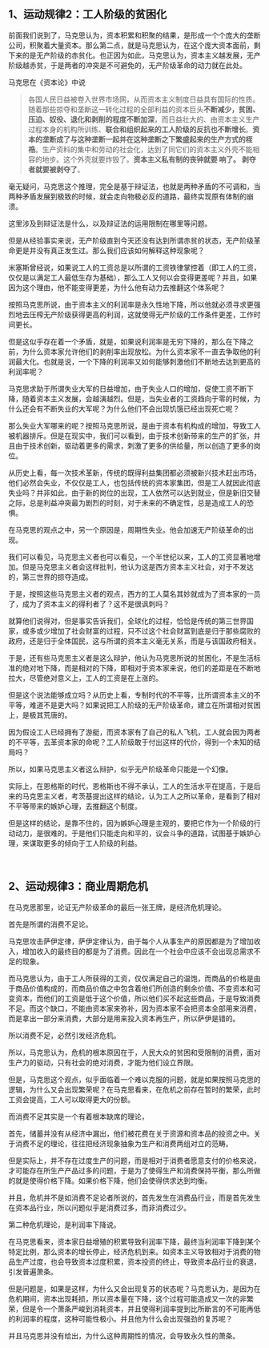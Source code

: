 <h2>1、运动规律2：工人阶级的贫困化</h2><p data-pid="XS7ph3LZ">前面我们说到了，马克思认为，资本积累和积聚的结果，是形成一个个庞大的垄断公司，积聚着大量资本。那么第二点，就是马克思认为，在这个庞大资本面前，剩下来的是无产阶级的赤贫化。也正因为如此，马克思认为，资本主义越发展，无产阶级越赤贫，于是两者的冲突是不可避免的，无产阶级革命的动力就在此处。</p><p data-pid="516UGzAf">马克思在《资本论》中说</p><blockquote data-pid="59tFgH69">各国人民日益被卷入世界市场网，从而资本主义制度日益具有国际的性质。随着那些掠夺和垄断这一转化过程的全部利益的资本巨头<b>不断减少，贫困、压迫、奴役、退化和剥削的程度不断加深</b>，而日益壮大的、由资本主义生产过程本身的机构所训练、<b>联合和组织起来的工人阶级的反抗也不断增长</b>。<b>资本的垄断成了与这种垄断一起并在这种垄断之下繁盛起来的生产方式的桎梏</b>。生产资料的集中和劳动的社会化，达到了同它们的资本主义外壳不能相容的地步。这个外壳就要炸毁了。<b>资本主义私有制的丧钟就要 响了。 剥夺者就要被剥夺了</b>。</blockquote><p data-pid="VyIVv0XM">毫无疑问，马克思这个推理，完全是基于辩证法，也就是两种矛盾的不可调和，当两种矛盾发展到极致的时候，就会走向物极必反的道路，最终实现原有体制的崩溃。</p><p data-pid="utug9e4E">这里涉及到辩证法是什么，以及辩证法的运用限制在哪里等问题。</p><p data-pid="FyP16Te_">但是从经验事实来说，无产阶级直到今天还没有达到所谓赤贫的状态，无产阶级革命更是并没有真正发生过。那么我们应该如何解释这种现象呢？</p><p data-pid="kjjn5gEj">米塞斯曾经说，如果说工人的工资总是以所谓的工资铁律掌控着（即工人的工资，仅仅是以满足工人最低生存为基础），那么工人又何以会变得更差呢？并且，如果因为这个理由，他不能变得更差，为什么他有动力去推翻这个体系呢？</p><p data-pid="I2MFAMy0">按照马克思所说，由于资本主义的利润率是永久性地下降，所以他就必须寻求更强烈地去压榨无产阶级获得更高的利润，这就使得无产阶级的工作条件更差，工作时间更长。</p><p data-pid="Q4hWi43g">但是这似乎存在着一个矛盾，就是，如果说利润率是无穷下降的，那么在下降之前，为什么资本家允许他们的剥削率出现放松。为什么资本家不一直去争取他的利润最大化。也就是说，一个下降的利润率又如何能够刺激他们不断地去达到更高的利润率呢？</p><p data-pid="Al1iMqgs">马克思求助于所谓失业大军的日益增加，由于失业人口的增加，促使工资不断下降，随着资本主义发展，会越演越烈。但是，当失业者的工资趋向于零的时候，为什么还会有不断失业的大军呢？为什么他们不会出现饥饿已经出现死亡呢？</p><p data-pid="jeKDlk8L">那么失业大军哪来的呢？按照马克思所说，是由于资本有机构成的增加，导致工人被机器排斥。但是在现实中，我们可以看到，由于技术创新带来的生产的扩张，并且由于技术创新，驱动着更多的需求，刺激了更多的供给量，所以创造了更多的岗位。</p><p data-pid="z26IOufh">从历史上看，每一次技术革新，传统的既得利益集团都必须被新兴技术赶出市场，他们必然会失业，不仅仅是工人，也包括传统的资本家集团，但是工人就因此彻底失业吗？并非如此，由于新的岗位的出现，工人依然可以达到就业，但是新旧交替之际，总是利益冲突最为剧烈的时刻，对于未来的不确定性，总是造成工人的恐惧。</p><p data-pid="2vRhmswe">在马克思的观点之中，另一个原因是，周期性失业。他会加速无产阶级革命的出现。</p><p data-pid="HeH5DnaP">我们可以看见，马克思主义者也可以看见，一个半世纪以来，工人的工资显著地增加。但是马克思主义者会这样批判，他认为这是西方资本主义社会，对于不发达的，第三世界的掠夺造成。</p><p data-pid="IpfAVIBX">于是，按照这些马克思主义者的观点，西方的工人莫名其妙就成为了资本家的一员了，成为了资本主义的得利者了？这不是很讽刺吗？</p><p data-pid="zaISvDIQ">就算他们说得对，但是事实告诉我们，全球化的过程，恰恰是传统的第三世界国家，或多或少增加了社会财富的过程，只不过这个社会财富到底是归于那些腐败的政府，还是归于全体国民，这与所谓的资本主义毫无关系，而是与该国政府相关。</p><p data-pid="xUbrLwFo">于是，还有些马克思主义者是这么辩护，他认为马克思所说的贫困化，不是生活标准的绝对地下降，而是相对的下降，即相对于资本家来说，他们的差距是在不断地拉大，尽管绝对意义上，工人的工资是在上涨的。</p><p data-pid="Hve4Kq__">但是这个说法能够成立吗？从历史上看，专制时代的不平等，比所谓资本主义的不平等，难道不是更大吗？如果说把工人阶级的无产阶级革命，建立在所谓相对贫困上，是极其荒唐的。</p><p data-pid="7xeD3o9o">因为假设工人已经拥有了游艇，而资本家有了自己的私人飞机，工人就会因为两者的不平等，去革资本家的命呢？工人阶级敢于付出这样的代价，得到一个未知的结局吗？</p><p data-pid="uQa6OLhs">所以，如果马克思主义者这么辩护，似乎无产阶级革命只能是一个幻像。</p><p data-pid="um6Rhv0Y">实际上，在恩格斯的时代，恩格斯也不得不承认，工人的生活水平在提高，于是后来的马克思主义者，考茨基提出这样的结论，认为工人之所以革命，是看到了相对不平等带来的嫉妒心理，去推翻这个制度。</p><p data-pid="vaR1mmaQ">但是这样的结论，是靠不住的，因为嫉妒心理是主观的，要把它作为一个阶级的行动动力，是很难的。于是他们只能走向和平的，议会斗争的道路，试图基于嫉妒心理，来谋取更多的倾向于工人阶级的利益。</p><p class="ztext-empty-paragraph"><br/></p><h2>2、运动规律3：商业周期危机</h2><p data-pid="Y5p9hOYh">在马克思那里，论证无产阶级革命的最后一张王牌，是经济危机理论。</p><p data-pid="uiO0d8wg">首先是所谓的消费不足论。</p><p data-pid="frnqYnpg">马克思攻击萨伊定律，萨伊定律认为，由于每个人从事生产的原因都是为了增加收入，增加收入的最终目的都是为了消费。因此在一个社会中应该不会出现总需求不足的现象。</p><p data-pid="Ptf4s-yA">而马克思认为，由于工人所获得的工资，仅仅满足自己的温饱，而商品的价格是由于商品价值构成的，而商品价值之中包含着他们所创造的剩余价值、不变资本和可变资本，而他们的工资是低于这个价值，所以他们买不起这些商品，于是导致消费不足。而这个缺口，不能由资本家来弥补，因为资本家不会把资本全部用来消费，而是拿出一部分来消费，大部分是用来投入资本再生产，所以萨伊是错的。</p><p data-pid="OyhnJb6u">所以消费不足，必然引发经济危机。</p><p data-pid="SV-iVvIO">所以，马克思认为，危机的根本原因在于，人民大众的贫困和受限制的消费，面对生产力的驱动，只有社会的绝对消费，才能为他们设立界限。</p><p data-pid="XGiTAGIq">但是，马克思这个观点，似乎面临着一个难以克服的问题，就是如果按照马克思的逻辑，为什么又会出现繁荣呢？在马克思看来，在危机之前存在暂时的繁荣，此时工资会提高，工人可以取得更大的份额。</p><p data-pid="vdIPBMfn">而消费不足其实是一个有着根本缺席的理论，</p><p data-pid="uNRzXXS3">首先，储蓄并没有从经济中漏出，他们被花费在关于资源和资本品的投资之中。关于消费不足的理论，往往把经济现象抽象为生产和消费两组对立的范畴。</p><p data-pid="5rHf7-U_">但是实际上，并不存在过度生产的问题，而是相对于消费者愿意支付的价格来说，才可能存在所生产产品过多的问题，于是为了使得生产和消费保持平衡，那么所做的就是使得价格下降。如果价格下降，他们会使得供求达到均衡。</p><p data-pid="_r-Yr-A4">并且，危机并不是如消费不足论者所说的，首先发生在消费品行业，而是首先发生在资本品行业，所以问题似乎是消费过多，而非消费过少。</p><p data-pid="5xm8H929">第二种危机理论，是利润率下降说。</p><p data-pid="535I_9d2">在马克思看来，资本家日益增殖的积累导致利润率下降，最终当利润率下降到某个特定比例，那么资本的增长停止，经济危机到来。如资本主义导致相对于消费的物品生产过度，也会导致资本过度积累，资本投资的终止，导致资本品行业的衰退，引发普遍萧条。</p><p data-pid="cg39fexx">但是问题是，如果是这样，为什么又会出现复苏的状态呢？马克思认为，是因为在危机期间，资本出现耗损，所以资本量在下降，这个过程可能造成又一次的非繁荣，但是令一个萧条严峻到消耗资本，并且使得利润率提到比所断言的不可能再低的利润率的程度，这种可能性极小。并且他为什么会出现强劲的复苏呢？</p><p data-pid="D6sxV5z9">并且马克思并没有给出，为什么这种周期性的情况，会导致永久性的萧条。</p><p></p><p></p><p></p><p></p>